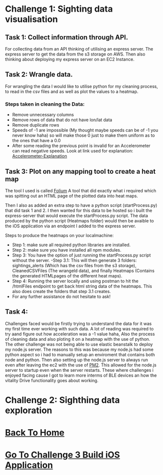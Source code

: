 # Challenge 1: Sighting data visualisation

## Task 1: Collect information through API.
For collecting data from an API thinking of utilising an express server. The express server to get the data from the s3 storage on AWS. Then also thinking about deploying my express server on an EC2 Instance.

## Task 2: Wrangle data. 

For wrangling the data I would like to utilise python for my cleaning process, to read in the csv files and as well as plot the values to a heatmap.

### Steps taken in cleaning the Data:
+ Remove unnecessary columns
+ Remove rows of data that do not have lon/lat data
+ Remove duplicate rows 
+ Speeds of -1 are impossible (My thought maybe speeds can be of -1 you never know haha) so will make those 0 just to make them uniform as to the ones that have a 0.0 
+ After some reading the previous point is invalid for an Accelerometer can read negative speeds. Look at link used for explanation: [Accelerometer-Explanation](https://www.sciencebuddies.org/science-fair-projects/references/accelerometer)

## Task 3: Plot on any mapping tool to create a heat map

The tool I used is called [Folium](https://python-visualization.github.io/folium/) A tool that did exactly what i required which was spitting out an HTML page of the plotted data into heat maps. 

Then I also as added an extra step to have a python script (startProcess.py) that did task 1 and 2. I then wanted for this data to be hosted so i built the express-server that would execute the startProcess.py script. The data produced by the python script (Heatmaps folder) would then be avaible to the iOS application via an endpoint I added to the express server.

Steps to produce the heatmaps on your localmachine:

- Step 1: make sure all required python libraries are installed.
- Step 2: make sure you have installed all npm modules.
- Step 3: You have the option of just running the startProcess.py script without the server.
  -Step 3.1: This will then generate 3 folders: sightings_alerts (Which has the csv files from the s3 storage), CleanedCSVFiles (The wrangeld data), and finally Heatmaps (Contains the generated HTMLpages of the different heat maps).
- Step 4: Running the server locally and using postman to hit the /htmlFiles endpoint to get back html string data of the heatmaps. This also does create the folders that step 3.1 creates.
- For any further assistance do not hesitate to ask!

## Task 4: 

Challenges faced would be firstly trying to understand the data for it was my first time ever working with such data. A lot of reading was required to try aand figure out how acceleration was a -1 value haha, Also the process of cleaning data and also ploting it on a heatmap with the use of python. The other challenge was not being able to use elastic beanstalk to deploy my node.js server. The reasons to this was because my node.js had some python aspect so i had to manually setup an enviroment that contains both node and python. Then also setting up the node.js server to always run even after leaving the ec2 with the use of [PM2](https://pm2.keymetrics.io). This allowed for the node.js server to startup even when the server restarts. These where challenges i enjoyed facing cause I got to learn more interms of BLE devices an how the vitality Drive functionality goes about working.




# Challenge 2: Sighthing data exploration


# [Back To Home](https://github.com/Khondwani/DiscoveryChallenges)
# [Go To Challenge 3 Build iOS Application](https://github.com/Khondwani/DiscoveryiOSChallenge)
